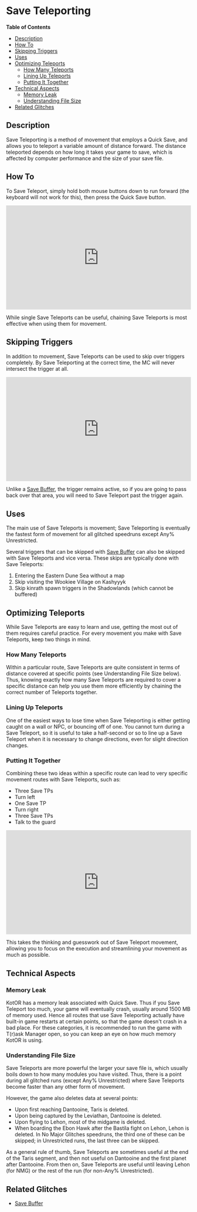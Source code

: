 <style>
.video-container {
  position: relative;
  padding-bottom: 56.25%; /* 16:9 */
  height: 0;
}
.video-container iframe {
  position: absolute;
  top: 0;
  left: 0;
  width: 100%;
  height: 100%;
}
</style>

# Save Teleporting

**Table of Contents**
- [Description](#description)
- [How To](#how-to)
- [Skipping Triggers](#skipping-triggers)
- [Uses](#uses)
- [Optimizing Teleports](#optimizing-teleports)
  - [How Many Teleports](#how-many-teleports)
  - [Lining Up Teleports](#lining-up-teleports)
  - [Putting It Together](#putting-it-together)
- [Technical Aspects](#technical-aspects)
  - [Memory Leak](#memory-leak)
  - [Understanding File Size](#understanding-file-size) 
- [Related Glitches](#related-glitches)

## Description

Save Teleporting is a method of movement that employs a Quick Save, and allows you to teleport a variable amount of distance forward.  The distance teleported depends on how long it takes your game to save, which is affected by computer performance and the size of your save file.

## How To

To Save Teleport, simply hold both mouse buttons down to run forward (the keyboard will not work for this), then press the Quick Save button.

<div class="video-container">
    <iframe title="YouTube video player" src="https://www.youtube.com/embed/OKibv5D4l4k" frameborder="0"></iframe>
</div>

While single Save Teleports can be useful, chaining Save Teleports is most effective when using them for movement.

## Skipping Triggers

In addition to movement, Save Teleports can be used to skip over triggers completely.  By Save Teleporting at the correct time, the MC will never intersect the trigger at all.  

<div class="video-container">
    <iframe title="YouTube video player" src="https://www.youtube.com/embed/VzvMcFP9AS8" frameborder="0"></iframe>
</div>

Unlike a [Save Buffer](<Save Buffering>), the trigger remains active, so if you are going to pass back over that area, you will need to Save Teleport past the trigger again.  

## Uses

The main use of Save Teleports is movement; Save Teleporting is eventually the fastest form of movement for all glitched speedruns except Any% Unrestricted.

Several triggers that can be skipped with [Save Buffer](<Save Buffering>) can also be skipped with Save Teleports and vice versa.  These skips are typically done with Save Teleports:
1. Entering the Eastern Dune Sea without a map
2. Skip visiting the Wookiee Village on Kashyyyk
3. Skip kinrath spawn triggers in the Shadowlands (which cannot be buffered)

## Optimizing Teleports

While Save Teleports are easy to learn and use, getting the most out of them requires careful practice.  For every movement you make with Save Teleports, keep two things in mind.  

### How Many Teleports
Within a particular route, Save Teleports are quite consistent in terms of distance covered at specific points (see Understanding File Size below).  Thus, knowing exactly how many Save Teleports are required to cover a specific distance can help you use them more efficiently by chaining the correct number of Teleports together.

### Lining Up Teleports
One of the easiest ways to lose time when Save Teleporting is either getting caught on a wall or NPC, or bouncing off of one.  You cannot turn during a Save Teleport, so it is useful to take a half-second or so to line up a Save Teleport when it is necessary to change directions, even for slight direction changes.

### Putting It Together
Combining these two ideas within a specific route can lead to very specific movement routes with Save Teleports, such as:
* Three Save TPs
* Turn left
* One Save TP
* Turn right
* Three Save TPs
* Talk to the guard

<div class="video-container">
    <iframe title="YouTube video player" src="https://www.youtube.com/embed/F3aFcTBDQrM" frameborder="0"></iframe>
</div>

This takes the thinking and guesswork out of Save Teleport movement, allowing you to focus on the execution and streamlining your movement as much as possible.

## Technical Aspects

### Memory Leak

KotOR has a memory leak associated with Quick Save.  Thus if you Save Teleport too much, your game will eventually crash, usually around 1500 MB of memory used.  Hence all routes that use Save Teleporting actually have built-in game restarts at certain points, so that the game doesn't crash in a bad place. For these categories, it is recommended to run the game with T(r)ask Manager open, so you can keep an eye on how much memory KotOR is using.

### Understanding File Size

Save Teleports are more powerful the larger your save file is, which usually boils down to how many modules you have visited.  Thus, there is a point during all glitched runs (except Any% Unrestricted) where Save Teleports become faster than any other form of movement.

However, the game also deletes data at several points:
* Upon first reaching Dantooine, Taris is deleted.
* Upon being captured by the Leviathan, Dantooine is deleted.
* Upon flying to Lehon, most of the midgame is deleted.
* When boarding the Ebon Hawk after the Bastila fight on Lehon, Lehon is deleted.
In No Major Glitches speedruns, the third one of these can be skipped; in Unrestricted runs, the last three can be skipped.

As a general rule of thumb, Save Teleports are sometimes useful at the end of the Taris segment, and then not useful on Dantooine and the first planet after Dantooine.  From then on, Save Teleports are useful until leaving Lehon (for NMG) or the rest of the run (for non-Any% Unrestricted).

## Related Glitches

* [Save Buffer](<Save Buffering>)
